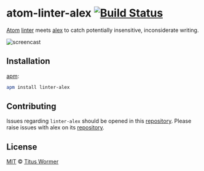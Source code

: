 # atom-linter-alex [![Build Status](https://img.shields.io/travis/get-alex/atom-linter-alex.svg)](https://travis-ci.org/get-alex/atom-linter-alex)

[Atom][atom] [linter][linter] meets [alex][alex] to catch potentially
insensitive, inconsiderate writing.

![screencast][]

## Installation

[apm][]:

```sh
apm install linter-alex
```

## Contributing

Issues regarding `linter-alex` should be opened in this
[repository][linter-issues].  Please raise issues with alex on its
[repository][alex-issues].

## License

[MIT][license] © [Titus Wormer][author]

<!-- Definitions. -->

[atom]: https://atom.io

[linter]: https://github.com/AtomLinter/Linter

[alex]: https://github.com/get-alex/alex

[screencast]: https://raw.githubusercontent.com/get-alex/atom-linter-alex/4bd56c8/screencast.gif

[apm]: https://github.com/atom/apm

[license]: license

[author]: https://wooorm.com

[linter-issues]: https://github.com/get-alex/atom-linter-alex/issues

[alex-issues]: https://github.com/get-alex/alex/issues
